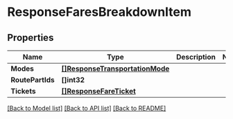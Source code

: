 # ResponseFaresBreakdownItem

## Properties
Name | Type | Description | Notes
------------ | ------------- | ------------- | -------------
**Modes** | [**[]ResponseTransportationMode**](ResponseTransportationMode.md) |  | 
**RoutePartIds** | **[]int32** |  | 
**Tickets** | [**[]ResponseFareTicket**](ResponseFareTicket.md) |  | 

[[Back to Model list]](../README.md#documentation-for-models) [[Back to API list]](../README.md#documentation-for-api-endpoints) [[Back to README]](../README.md)


